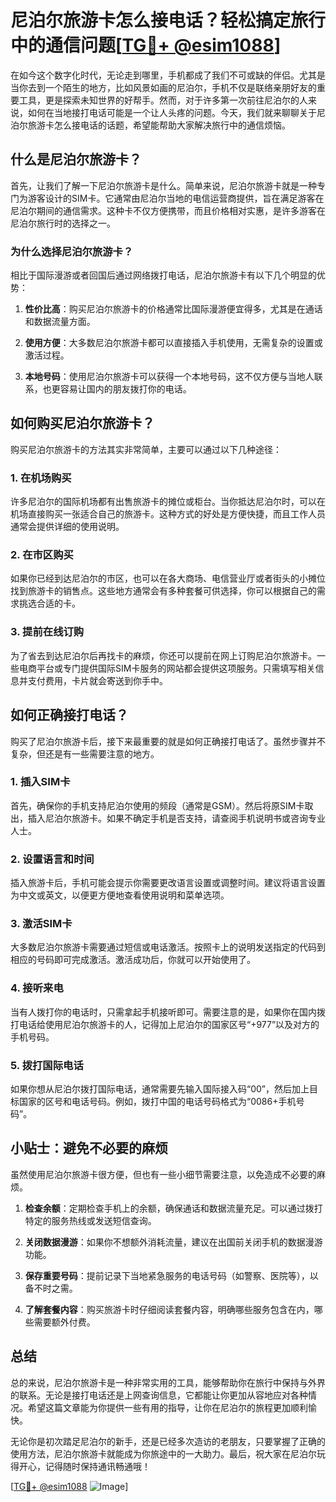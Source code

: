 # 尼泊尔旅游卡怎么接电话？轻松搞定旅行中的通信问题[[TG💪+ @esim1088](https://t.me/s/esim1088)]

在如今这个数字化时代，无论走到哪里，手机都成了我们不可或缺的伴侣。尤其是当你去到一个陌生的地方，比如风景如画的尼泊尔，手机不仅是联络亲朋好友的重要工具，更是探索未知世界的好帮手。然而，对于许多第一次前往尼泊尔的人来说，如何在当地接打电话可能是一个让人头疼的问题。今天，我们就来聊聊关于尼泊尔旅游卡怎么接电话的话题，希望能帮助大家解决旅行中的通信烦恼。

## 什么是尼泊尔旅游卡？

首先，让我们了解一下尼泊尔旅游卡是什么。简单来说，尼泊尔旅游卡就是一种专门为游客设计的SIM卡。它通常由尼泊尔当地的电信运营商提供，旨在满足游客在尼泊尔期间的通信需求。这种卡不仅方便携带，而且价格相对实惠，是许多游客在尼泊尔旅行时的选择之一。

### 为什么选择尼泊尔旅游卡？

相比于国际漫游或者回国后通过网络拨打电话，尼泊尔旅游卡有以下几个明显的优势：

1. **性价比高**：购买尼泊尔旅游卡的价格通常比国际漫游便宜得多，尤其是在通话和数据流量方面。
   
2. **使用方便**：大多数尼泊尔旅游卡都可以直接插入手机使用，无需复杂的设置或激活过程。

3. **本地号码**：使用尼泊尔旅游卡可以获得一个本地号码，这不仅方便与当地人联系，也更容易让国内的朋友拨打你的电话。

## 如何购买尼泊尔旅游卡？

购买尼泊尔旅游卡的方法其实非常简单，主要可以通过以下几种途径：

### 1. 在机场购买

许多尼泊尔的国际机场都有出售旅游卡的摊位或柜台。当你抵达尼泊尔时，可以在机场直接购买一张适合自己的旅游卡。这种方式的好处是方便快捷，而且工作人员通常会提供详细的使用说明。

### 2. 在市区购买

如果你已经到达尼泊尔的市区，也可以在各大商场、电信营业厅或者街头的小摊位找到旅游卡的销售点。这些地方通常会有多种套餐可供选择，你可以根据自己的需求挑选合适的卡。

### 3. 提前在线订购

为了省去到达尼泊尔后再找卡的麻烦，你还可以提前在网上订购尼泊尔旅游卡。一些电商平台或专门提供国际SIM卡服务的网站都会提供这项服务。只需填写相关信息并支付费用，卡片就会寄送到你手中。

## 如何正确接打电话？

购买了尼泊尔旅游卡后，接下来最重要的就是如何正确接打电话了。虽然步骤并不复杂，但还是有一些需要注意的地方。

### 1. 插入SIM卡

首先，确保你的手机支持尼泊尔使用的频段（通常是GSM）。然后将原SIM卡取出，插入尼泊尔旅游卡。如果不确定手机是否支持，请查阅手机说明书或咨询专业人士。

### 2. 设置语言和时间

插入旅游卡后，手机可能会提示你需要更改语言设置或调整时间。建议将语言设置为中文或英文，以便更方便地查看使用说明和菜单选项。

### 3. 激活SIM卡

大多数尼泊尔旅游卡需要通过短信或电话激活。按照卡上的说明发送指定的代码到相应的号码即可完成激活。激活成功后，你就可以开始使用了。

### 4. 接听来电

当有人拨打你的电话时，只需拿起手机接听即可。需要注意的是，如果你在国内拨打电话给使用尼泊尔旅游卡的人，记得加上尼泊尔的国家区号“+977”以及对方的手机号码。

### 5. 拨打国际电话

如果你想从尼泊尔拨打国际电话，通常需要先输入国际接入码“00”，然后加上目标国家的区号和电话号码。例如，拨打中国的电话号码格式为“0086+手机号码”。

## 小贴士：避免不必要的麻烦

虽然使用尼泊尔旅游卡很方便，但也有一些小细节需要注意，以免造成不必要的麻烦。

1. **检查余额**：定期检查手机上的余额，确保通话和数据流量充足。可以通过拨打特定的服务热线或发送短信查询。

2. **关闭数据漫游**：如果你不想额外消耗流量，建议在出国前关闭手机的数据漫游功能。

3. **保存重要号码**：提前记录下当地紧急服务的电话号码（如警察、医院等），以备不时之需。

4. **了解套餐内容**：购买旅游卡时仔细阅读套餐内容，明确哪些服务包含在内，哪些需要额外付费。

## 总结

总的来说，尼泊尔旅游卡是一种非常实用的工具，能够帮助你在旅行中保持与外界的联系。无论是接打电话还是上网查询信息，它都能让你更加从容地应对各种情况。希望这篇文章能为你提供一些有用的指导，让你在尼泊尔的旅程更加顺利愉快。

无论你是初次踏足尼泊尔的新手，还是已经多次造访的老朋友，只要掌握了正确的使用方法，尼泊尔旅游卡就能成为你旅途中的一大助力。最后，祝大家在尼泊尔玩得开心，记得随时保持通讯畅通哦！

[[TG💪+ @esim1088](https://t.me/s/esim1088) ![Image](https://i.postimg.cc/4NQfJmqS/Snipaste-2025-05-13-00-14-12.png)]